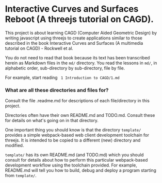 # Interactive Curves and Surfaces Reboot (A threejs tutorial on CAGD).

This project is about learning CAGD (Computer Aided Geometric Design) by writing javascript using threejs to create applications similar to those described in the book Interactive Curves and Surfaces (A multimedia tutorial on CAGD) - Rockwell et al.

You do not need to read that book because its text has been transcribed herein as Markdown files in the `md/` directory.  You read the lessons in `md/`, in alphabetic order, sub-directory by sub-directory, file by file.

For example, start reading ` 1 Introduction to CAGD/1.md`



### What are all these directories and files for?

Consult the file .readme.md for descriptions of each file/directory in this project.

Directories often have their own README.md and TODO.md.  Consult these for details on what's going on in that directory.

One important thing you should know is that the directory `template/`   provides a simple webpack-based web client development toolchain for threejs. It is intended to be copied to a different (new) directory and modified.  

`template/` has its own README.md (and TODO.md) which you should consult for details about how to perform this particular webpack-based development workflow using the toolchain provided.  For example, README.md will tell you how to build, debug and deploy a program starting from `template/`.




